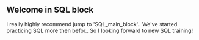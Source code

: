 ## Welcome in SQL block ##
I really highly recommend jump to 'SQL_main_block'.. We've started practicing SQL more then befor.. So I looking forward to new SQL training! 


